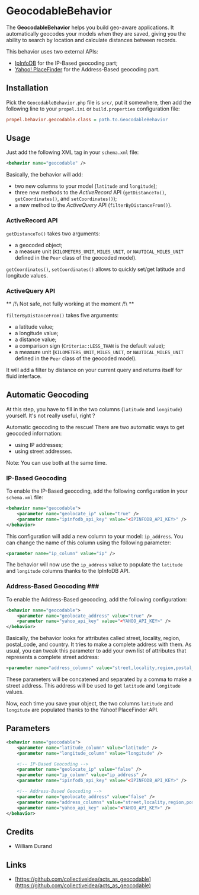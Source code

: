 GeocodableBehavior
==================

The **GeocodableBehavior** helps you build geo-aware applications. It automatically geocodes your models when they are saved, giving you the ability to search by location and calculate distances between records.

This behavior uses two external APIs:

* [IpInfoDB](http://www.ipinfodb.com/) for the IP-Based geocoding part;
* [Yahoo! PlaceFinder](http://developer.yahoo.com/geo/placefinder/) for the Address-Based geocoding part.


Installation
------------

Pick the `GeocodableBehavior.php` file is `src/`, put it somewhere,
then add the following line to your `propel.ini` or `build.properties` configuration file:

``` ini
propel.behavior.geocodable.class = path.to.GeocodableBehavior
```

Usage
-----

Just add the following XML tag in your `schema.xml` file:

``` xml
<behavior name="geocodable" />
```

Basically, the behavior will add:

* two new columns to your model (`latitude` and `longitude`);
* three new methods to the _ActiveRecord_ API (`getDistanceTo()`, `getCoordinates()`, and `setCoordinates()`);
* a new method to the _ActiveQuery_ API (`filterByDistanceFrom()`).


### ActiveRecord API ###

`getDistanceTo()` takes two arguments:

* a geocoded object;
* a measure unit (`KILOMETERS_UNIT`, `MILES_UNIT`, or `NAUTICAL_MILES_UNIT` defined in the `Peer` class of the geocoded model).

`getCoordinates()`, `setCoordinates()` allows to quickly set/get latitude and longitude values.


### ActiveQuery API ###

** /!\ Not safe, not fully working at the moment /!\ **

`filterByDistanceFrom()` takes five arguments:

* a latitude value;
* a longitude value;
* a distance value;
* a comparison sign (`Criteria::LESS_THAN` is the default value);
* a measure unit (`KILOMETERS_UNIT`, `MILES_UNIT`, or `NAUTICAL_MILES_UNIT` defined in the `Peer` class of the geocoded model).

It will add a filter by distance on your current query and returns itself for fluid interface.


Automatic Geocoding
-------------------

At this step, you have to fill in the two columns (`latitude` and `longitude`) yourself.
It's not really useful, right ?

Automatic geocoding to the rescue! There are two automatic ways to get geocoded information:

* using IP addresses;
* using street addresses.

Note: You can use both at the same time.


### IP-Based Geocoding ###

To enable the IP-Based geocoding, add the following configuration in your `schema.xml` file:

``` xml
<behavior name="geocodable">
    <parameter name="geolocate_ip" value="true" />
    <parameter name="ipinfodb_api_key" value="<IPINFODB_API_KEY>" />
</behavior>
```

This configuration will add a new column to your model: `ip_address`. You can change the name of this column using the following parameter:

``` xml
<parameter name="ip_column" value="ip" />
```

The behavior will now use the `ip_address` value to populate the `latitude` and `longitude` columns thanks to the IpInfoDB API.


### Address-Based Geocoding ###

To enable the Address-Based geocoding, add the following configuration:

``` xml
<behavior name="geocodable">
    <parameter name="geolocate_address" value="true" />
    <parameter name="yahoo_api_key" value="<YAHOO_API_KEY>" />
</behavior>
```

Basically, the behavior looks for attributes called street, locality, region, postal_code, and country. It tries to make a complete address with them. As usual, you can tweak this parameter to add your own list of attributes that represents a complete street address:

``` xml
<parameter name="address_columns" value="street,locality,region,postal_code,country" />
```

These parameters will be concatened and separated by a comma to make a street address. This address will be used to get `latitude` and `longitude` values.

Now, each time you save your object, the two columns `latitude` and `longitude` are populated thanks to the Yahoo! PlaceFinder API.


Parameters
----------

``` xml
<behavior name="geocodable">
    <parameter name="latitude_column" value="latitude" />
    <parameter name="longitude_column" value="longitude" />

    <!-- IP-Based Geocoding -->
    <parameter name="geolocate_ip" value="false" />
    <parameter name="ip_column" value="ip_address" />
    <parameter name="ipinfodb_api_key" value="<IPINFODB_API_KEY>" />

    <!-- Address-Based Geocoding -->
    <parameter name="geolocate_address" value="false" />
    <parameter name="address_columns" value="street,locality,region,postal_code,country" />
    <parameter name="yahoo_api_key" value="<YAHOO_API_KEY>" />
</behavior>
```


Credits
-------

* William Durand


Links
-----

* [https://github.com/collectiveidea/acts_as_geocodable](https://github.com/collectiveidea/acts_as_geocodable)
